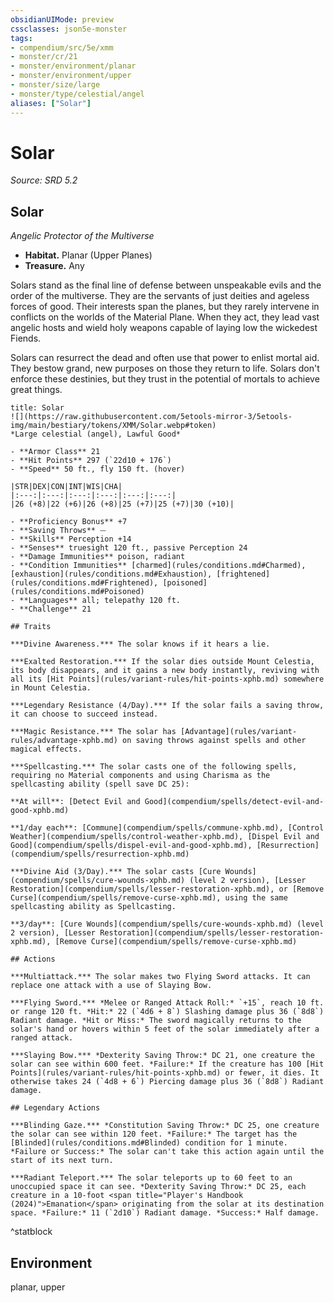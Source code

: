 ```yaml
---
obsidianUIMode: preview
cssclasses: json5e-monster
tags:
- compendium/src/5e/xmm
- monster/cr/21
- monster/environment/planar
- monster/environment/upper
- monster/size/large
- monster/type/celestial/angel
aliases: ["Solar"]
---
```

# Solar
*Source: SRD 5.2*  

## Solar

*Angelic Protector of the Multiverse*

- **Habitat.** Planar (Upper Planes)  
- **Treasure.** Any  

Solars stand as the final line of defense between unspeakable evils and the order of the multiverse. They are the servants of just deities and ageless forces of good. Their interests span the planes, but they rarely intervene in conflicts on the worlds of the Material Plane. When they act, they lead vast angelic hosts and wield holy weapons capable of laying low the wickedest Fiends.

Solars can resurrect the dead and often use that power to enlist mortal aid. They bestow grand, new purposes on those they return to life. Solars don't enforce these destinies, but they trust in the potential of mortals to achieve great things.

```ad-statblock
title: Solar
![](https://raw.githubusercontent.com/5etools-mirror-3/5etools-img/main/bestiary/tokens/XMM/Solar.webp#token)
*Large celestial (angel), Lawful Good*

- **Armor Class** 21
- **Hit Points** 297 (`22d10 + 176`)
- **Speed** 50 ft., fly 150 ft. (hover)

|STR|DEX|CON|INT|WIS|CHA|
|:---:|:---:|:---:|:---:|:---:|:---:|
|26 (+8)|22 (+6)|26 (+8)|25 (+7)|25 (+7)|30 (+10)|

- **Proficiency Bonus** +7
- **Saving Throws** ⏤
- **Skills** Perception +14
- **Senses** truesight 120 ft., passive Perception 24
- **Damage Immunities** poison, radiant
- **Condition Immunities** [charmed](rules/conditions.md#Charmed), [exhaustion](rules/conditions.md#Exhaustion), [frightened](rules/conditions.md#Frightened), [poisoned](rules/conditions.md#Poisoned)
- **Languages** all; telepathy 120 ft.
- **Challenge** 21

## Traits

***Divine Awareness.*** The solar knows if it hears a lie.

***Exalted Restoration.*** If the solar dies outside Mount Celestia, its body disappears, and it gains a new body instantly, reviving with all its [Hit Points](rules/variant-rules/hit-points-xphb.md) somewhere in Mount Celestia.

***Legendary Resistance (4/Day).*** If the solar fails a saving throw, it can choose to succeed instead.

***Magic Resistance.*** The solar has [Advantage](rules/variant-rules/advantage-xphb.md) on saving throws against spells and other magical effects.

***Spellcasting.*** The solar casts one of the following spells, requiring no Material components and using Charisma as the spellcasting ability (spell save DC 25):

**At will**: [Detect Evil and Good](compendium/spells/detect-evil-and-good-xphb.md)

**1/day each**: [Commune](compendium/spells/commune-xphb.md), [Control Weather](compendium/spells/control-weather-xphb.md), [Dispel Evil and Good](compendium/spells/dispel-evil-and-good-xphb.md), [Resurrection](compendium/spells/resurrection-xphb.md)

***Divine Aid (3/Day).*** The solar casts [Cure Wounds](compendium/spells/cure-wounds-xphb.md) (level 2 version), [Lesser Restoration](compendium/spells/lesser-restoration-xphb.md), or [Remove Curse](compendium/spells/remove-curse-xphb.md), using the same spellcasting ability as Spellcasting.

**3/day**: [Cure Wounds](compendium/spells/cure-wounds-xphb.md) (level 2 version), [Lesser Restoration](compendium/spells/lesser-restoration-xphb.md), [Remove Curse](compendium/spells/remove-curse-xphb.md)

## Actions

***Multiattack.*** The solar makes two Flying Sword attacks. It can replace one attack with a use of Slaying Bow.

***Flying Sword.*** *Melee or Ranged Attack Roll:* `+15`, reach 10 ft. or range 120 ft. *Hit:* 22 (`4d6 + 8`) Slashing damage plus 36 (`8d8`) Radiant damage. *Hit or Miss:* The sword magically returns to the solar's hand or hovers within 5 feet of the solar immediately after a ranged attack.

***Slaying Bow.*** *Dexterity Saving Throw:* DC 21, one creature the solar can see within 600 feet. *Failure:* If the creature has 100 [Hit Points](rules/variant-rules/hit-points-xphb.md) or fewer, it dies. It otherwise takes 24 (`4d8 + 6`) Piercing damage plus 36 (`8d8`) Radiant damage.

## Legendary Actions

***Blinding Gaze.*** *Constitution Saving Throw:* DC 25, one creature the solar can see within 120 feet. *Failure:* The target has the [Blinded](rules/conditions.md#Blinded) condition for 1 minute. *Failure or Success:* The solar can't take this action again until the start of its next turn.

***Radiant Teleport.*** The solar teleports up to 60 feet to an unoccupied space it can see. *Dexterity Saving Throw:* DC 25, each creature in a 10-foot <span title="Player's Handbook (2024)">Emanation</span> originating from the solar at its destination space. *Failure:* 11 (`2d10`) Radiant damage. *Success:* Half damage.
```
^statblock

## Environment

planar, upper